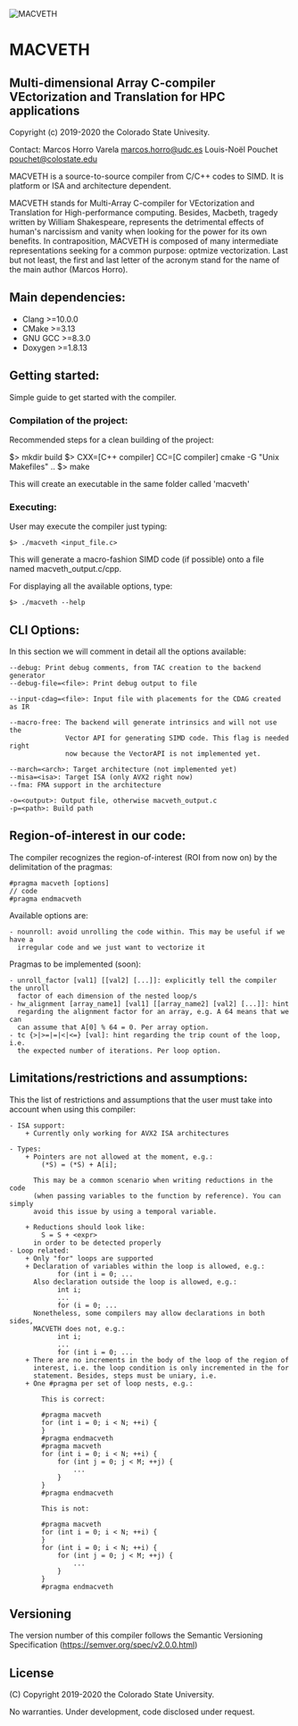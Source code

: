![MACVETH](https://github.com/markoshorro/MACVETH/blob/develop/doc/report/img/MACVETHLOGO.svg)

# MACVETH
## Multi-dimensional Array C-compiler VEctorization and Translation for HPC applications

Copyright (c) 2019-2020 the Colorado State Univesity.

Contact:
    Marcos Horro Varela <marcos.horro@udc.es>
    Louis-Noël Pouchet <pouchet@colostate.edu>

MACVETH is a source-to-source compiler from C/C++ codes to SIMD. It is platform
or ISA and architecture dependent.

MACVETH stands for Multi-Array C-compiler for VEctorization and Translation for
High-performance computing. Besides, Macbeth, tragedy written by William
Shakespeare, represents the detrimental effects of human's narcissism and vanity
when looking for the power for its own benefits. In contraposition, MACVETH is
composed of many intermediate representations seeking for a common purpose:
optmize vectorization.
Last but not least, the first and last letter of the acronym stand for the name
of the main author (Marcos Horro).

## Main dependencies:
- Clang >=10.0.0
- CMake >=3.13
- GNU GCC >=8.3.0
- Doxygen >=1.8.13

## Getting started:

Simple guide to get started with the compiler.

### Compilation of the project:

Recommended steps for a clean building of the project:

$> mkdir build
$> CXX=[C++ compiler] CC=[C compiler] cmake -G "Unix Makefiles" ..
$> make

This will create an executable in the same folder called 'macveth'

### Executing:

User may execute the compiler just typing:

`$> ./macveth <input_file.c>`

This will generate a macro-fashion SIMD code (if possible) onto a file named
macveth_output.c/cpp.

For displaying all the available options, type:

`$> ./macveth --help`

## CLI Options:

In this section we will comment in detail all the options available:

    --debug: Print debug comments, from TAC creation to the backend generator
    --debug-file=<file>: Print debug output to file

    --input-cdag=<file>: Input file with placements for the CDAG created as IR

    --macro-free: The backend will generate intrinsics and will not use the
                  Vector API for generating SIMD code. This flag is needed right
                  now because the VectorAPI is not implemented yet.

    --march=<arch>: Target architecture (not implemented yet)
    --misa=<isa>: Target ISA (only AVX2 right now)
    --fma: FMA support in the architecture

    -o=<output>: Output file, otherwise macveth_output.c
    -p=<path>: Build path

## Region-of-interest in our code:

The compiler recognizes the region-of-interest (ROI from now on) by the
delimitation of the pragmas:

    #pragma macveth [options]
    // code
    #pragma endmacveth

Available options are:

    - nounroll: avoid unrolling the code within. This may be useful if we have a
      irregular code and we just want to vectorize it

Pragmas to be implemented (soon):

    - unroll_factor [val1] [[val2] [...]]: explicitly tell the compiler the unroll
      factor of each dimension of the nested loop/s
    - hw_alignment [array_name1] [val1] [[array_name2] [val2] [...]]: hint
      regarding the alignment factor for an array, e.g. A 64 means that we can
      can assume that A[0] % 64 = 0. Per array option.
    - tc {>|>=|=|<|<=} [val]: hint regarding the trip count of the loop, i.e.
      the expected number of iterations. Per loop option.

## Limitations/restrictions and assumptions:

This the list of restrictions and assumptions that the user must take into
account when using this compiler:

    - ISA support:
        + Currently only working for AVX2 ISA architectures

    - Types:
        + Pointers are not allowed at the moment, e.g.:
            (*S) = (*S) + A[i];

          This may be a common scenario when writing reductions in the code
          (when passing variables to the function by reference). You can simply
          avoid this issue by using a temporal variable.

        + Reductions should look like:
            S = S + <expr>
          in order to be detected properly
    - Loop related:
        + Only "for" loops are supported
        + Declaration of variables within the loop is allowed, e.g.:
                for (int i = 0; ...
          Also declaration outside the loop is allowed, e.g.:
                int i;
                ...
                for (i = 0; ...
          Nonetheless, some compilers may allow declarations in both sides,
          MACVETH does not, e.g.:
                int i;
                ...
                for (int i = 0; ...
        + There are no increments in the body of the loop of the region of
          interest, i.e. the loop condition is only incremented in the for
          statement. Besides, steps must be uniary, i.e.
        + One #pragma per set of loop nests, e.g.:

            This is correct:

            #pragma macveth
            for (int i = 0; i < N; ++i) {
            }
            #pragma endmacveth
            #pragma macveth
            for (int i = 0; i < N; ++i) {
                for (int j = 0; j < M; ++j) {
                    ...
                }
            }
            #pragma endmacveth

            This is not:

            #pragma macveth
            for (int i = 0; i < N; ++i) {
            }
            for (int i = 0; i < N; ++i) {
                for (int j = 0; j < M; ++j) {
                    ...
                }
            }
            #pragma endmacveth

## Versioning

The version number of this compiler follows the Semantic Versioning
Specification (https://semver.org/spec/v2.0.0.html)

## License

(C) Copyright 2019-2020 the Colorado State University.

No warranties. Under development, code disclosed under request.
